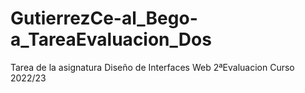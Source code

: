 # GutierrezCe-al_Bego-a_TareaEvaluacion_Dos
Tarea de la asignatura Diseño de Interfaces Web 2ªEvaluacion Curso 2022/23
